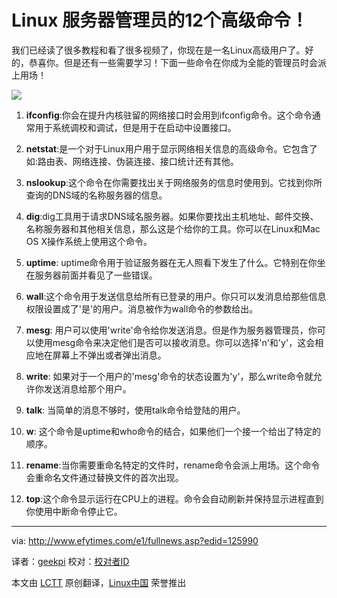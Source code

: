 Linux 服务器管理员的12个高级命令！
================================================================================
我们已经读了很多教程和看了很多视频了，你现在是一名Linux高级用户了。好的，恭喜你。但是还有一些需要学习！下面一些命令在你成为全能的管理员时会派上用场！

![](http://www.efytimes.com/admin/useradmin/photo/fQjv122633PM162014.png)

1. **ifconfig**:你会在提升内核驻留的网络接口时会用到ifconfig命令。这个命令通常用于系统调校和调试，但是用于在启动中设置接口。

2. **netstat**:是一个对于Linux用户用于显示网络相关信息的高级命令。它包含了如:路由表、网络连接、伪装连接、接口统计还有其他。

3. **nslookup**:这个命令在你需要找出关于网络服务的信息时使用到。它找到你所查询的DNS域的名称服务器的信息。

4. **dig**:dig工具用于请求DNS域名服务器。如果你要找出主机地址、邮件交换、名称服务器和其他相关信息，那么这是个给你的工具。你可以在Linux和Mac OS X操作系统上使用这个命令。

5. **uptime**: uptime命令用于验证服务器在无人照看下发生了什么。它特别在你坐在服务器前面并看见了一些错误。

6. **wall**:这个命令用于发送信息给所有已登录的用户。你只可以发消息给那些信息权限设置成了'是'的用户。消息被作为wall命令的参数给出。

7. **mesg**: 用户可以使用'write'命令给你发送消息。但是作为服务器管理员，你可以使用mesg命令来决定他们是否可以接收消息。你可以选择'n'和'y'，这会相应地在屏幕上不弹出或者弹出消息。

8. **write**: 如果对于一个用户的'mesg'命令的状态设置为'y'，那么write命令就允许你发送消息给那个用户。

9. **talk**: 当简单的消息不够时，使用talk命令给登陆的用户。

10. **w**: 这个命令是uptime和who命令的结合，如果他们一个接一个给出了特定的顺序。

11. **rename**:当你需要重命名特定的文件时，rename命令会派上用场。这个命令会重命名文件通过替换文件的首次出现。

12. **top**:这个命令显示运行在CPU上的进程。命令会自动刷新并保持显示进程直到你使用中断命令停止它。

--------------------------------------------------------------------------------

via: http://www.efytimes.com/e1/fullnews.asp?edid=125990

译者：[geekpi](https://github.com/geekpi) 校对：[校对者ID](https://github.com/校对者ID)

本文由 [LCTT](https://github.com/LCTT/TranslateProject) 原创翻译，[Linux中国](http://linux.cn/) 荣誉推出